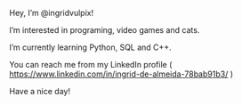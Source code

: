 Hey, I’m @ingridvulpix!

I’m interested in programing, video games and cats.

I’m currently learning Python, SQL and C++.


You can reach me from my LinkedIn profile ( https://www.linkedin.com/in/ingrid-de-almeida-78bab91b3/ )


Have a nice day! 


